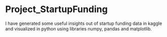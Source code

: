 # Project_StartupFunding
I have generated some useful insights out of startup funding data in kaggle and visualized in python using libraries numpy, pandas and matplotlib.
